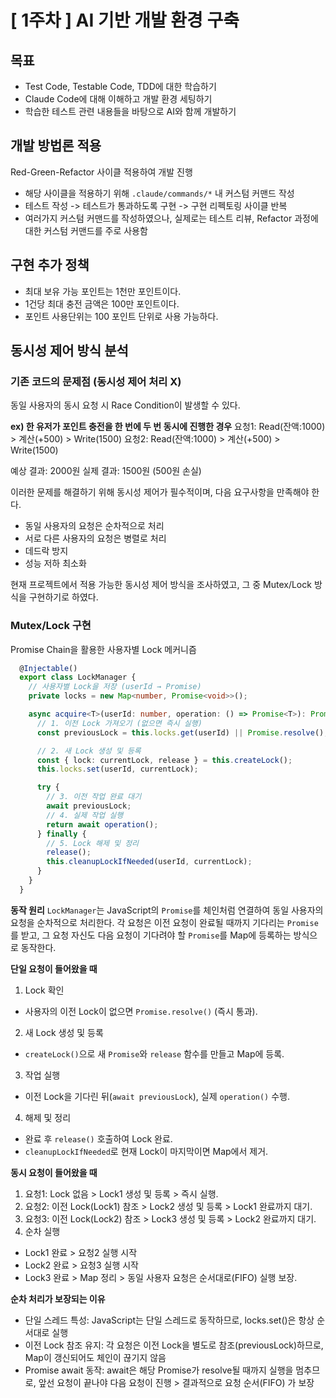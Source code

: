 # [ 1주차 ] AI 기반 개발 환경 구축

## 목표
- Test Code, Testable Code, TDD에 대한 학습하기
- Claude Code에 대해 이해하고 개발 환경 세팅하기
- 학습한 테스트 관련 내용들을 바탕으로 AI와 함께 개발하기

## 개발 방법론 적용
Red-Green-Refactor 사이클 적용하여 개발 진행
- 해당 사이클을 적용하기 위해 `.claude/commands/*` 내 커스텀 커맨드 작성
- 테스트 작성 -> 테스트가 통과하도록 구현 -> 구현 리펙토링 사이클 반복
- 여러가지 커스텀 커맨드를 작성하였으나, 실제로는 테스트 리뷰, Refactor 과정에 대한 커스텀 커맨드를 주로 사용함

## 구현 추가 정책
- 최대 보유 가능 포인트는 1천만 포인트이다.
- 1건당 최대 충전 금액은 100만 포인트이다.
- 포인트 사용단위는 100 포인트 단위로 사용 가능하다.

## 동시성 제어 방식 분석
### 기존 코드의 문제점 (동시성 제어 처리 X)
동일 사용자의 동시 요청 시 Race Condition이 발생할 수 있다.

**ex) 한 유저가 포인트 충전을 한 번에 두 번 동시에 진행한 경우**
요청1: Read(잔액:1000) > 계산(+500) > Write(1500)
요청2: Read(잔액:1000) > 계산(+500) > Write(1500)

예상 결과: 2000원
실제 결과: 1500원 (500원 손실)

이러한 문제를 해결하기 위해 동시성 제어가 필수적이며, 다음 요구사항을 만족해야 한다.
- 동일 사용자의 요청은 순차적으로 처리
- 서로 다른 사용자의 요청은 병렬로 처리
- 데드락 방지
- 성능 저하 최소화

현재 프로젝트에서 적용 가능한 동시성 제어 방식을 조사하였고, 그 중 Mutex/Lock 방식을 구현하기로 하였다.

### Mutex/Lock 구현

Promise Chain을 활용한 사용자별 Lock 메커니즘
```Typescript
  @Injectable()
  export class LockManager {
    // 사용자별 Lock을 저장 (userId → Promise)
    private locks = new Map<number, Promise<void>>();

    async acquire<T>(userId: number, operation: () => Promise<T>): Promise<T> {
      // 1. 이전 Lock 가져오기 (없으면 즉시 실행)
      const previousLock = this.locks.get(userId) || Promise.resolve();

      // 2. 새 Lock 생성 및 등록
      const { lock: currentLock, release } = this.createLock();
      this.locks.set(userId, currentLock);

      try {
        // 3. 이전 작업 완료 대기
        await previousLock;
        // 4. 실제 작업 실행
        return await operation();
      } finally {
        // 5. Lock 해제 및 정리
        release();
        this.cleanupLockIfNeeded(userId, currentLock);
      }
    }
  }
```

**동작 원리**
`LockManager`는 JavaScript의 `Promise`를 체인처럼 연결하여 동일 사용자의 요청을 순차적으로 처리한다.
각 요청은 이전 요청이 완료될 때까지 기다리는 `Promise`를 받고, 그 요청 자신도 다음 요청이 기다려야 할 `Promise`를 Map에 등록하는 방식으로 동작한다.

**단일 요청이 들어왔을 때**
1. Lock 확인
  - 사용자의 이전 Lock이 없으면 `Promise.resolve()` (즉시 통과).
2. 새 Lock 생성 및 등록
  - `createLock()`으로 새 `Promise`와 `release` 함수를 만들고 Map에 등록.
3. 작업 실행
  - 이전 Lock을 기다린 뒤(`await previousLock`), 실제 `operation()` 수행.
4. 해제 및 정리
  - 완료 후 `release()` 호출하여 Lock 완료.
  - `cleanupLockIfNeeded`로 현재 Lock이 마지막이면 Map에서 제거.

**동시 요청이 들어왔을 때**
1. 요청1: Lock 없음 > Lock1 생성 및 등록 > 즉시 실행.
2. 요청2: 이전 Lock(Lock1) 참조 > Lock2 생성 및 등록 > Lock1 완료까지 대기.
3. 요청3: 이전 Lock(Lock2) 참조 > Lock3 생성 및 등록 > Lock2 완료까지 대기.
4. 순차 실행
  - Lock1 완료 > 요청2 실행 시작
  - Lock2 완료 > 요청3 실행 시작
  - Lock3 완료 > Map 정리 > 동일 사용자 요청은 순서대로(FIFO) 실행 보장.

**순차 처리가 보장되는 이유**
- 단일 스레드 특성: JavaScript는 단일 스레드로 동작하므로, locks.set()은 항상 순서대로 실행
- 이전 Lock 참조 유지: 각 요청은 이전 Lock을 별도로 참조(previousLock)하므로, Map이 갱신되어도 체인이 끊기지 않음
- Promise await 동작: await은 해당 Promise가 resolve될 때까지 실행을 멈추므로, 앞선 요청이 끝나야 다음 요청이 진행 > 결과적으로 요청 순서(FIFO) 가 보장


